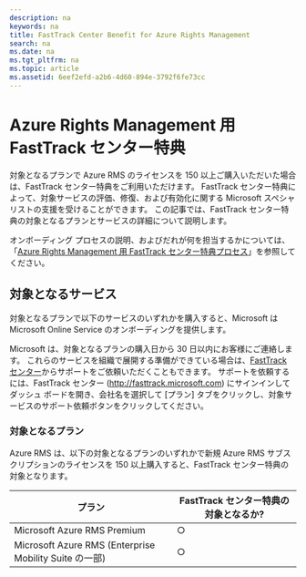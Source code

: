 ```yaml
---
description: na
keywords: na
title: FastTrack Center Benefit for Azure Rights Management
search: na
ms.date: na
ms.tgt_pltfrm: na
ms.topic: article
ms.assetid: 6eef2efd-a2b6-4d60-894e-3792f6fe73cc
---
```

# Azure Rights Management 用 FastTrack センター特典
対象となるプランで Azure RMS のライセンスを 150 以上ご購入いただいた場合は、FastTrack センター特典をご利用いただけます。 FastTrack センター特典によって、対象サービスの評価、修復、および有効化に関する Microsoft スペシャリストの支援を受けることができます。 この記事では、FastTrack センター特典の対象となるプランとサービスの詳細について説明します。

オンボーディング プロセスの説明、およびだれが何を担当するかについては、「[Azure Rights Management 用 FastTrack センター特典プロセス](../Topic/FastTrack_Center_Benefit_Process_for_Azure_Rights_Management.md)」を参照してください。

## 対象となるサービス
対象となるプランで以下のサービスのいずれかを購入すると、Microsoft は Microsoft Online Service のオンボーディングを提供します。

Microsoft は、対象となるプランの購入日から 30 日以内にお客様にご連絡します。 これらのサービスを組織で展開する準備ができている場合は、[FastTrack センター](http://fasttrack.microsoft.com/)からサポートをご依頼いただくこともできます。 サポートを依頼するには、FastTrack センター (http://fasttrack.microsoft.com) にサインインしてダッシュ ボードを開き、会社名を選択して [プラン] タブをクリックし、対象サービスのサポート依頼ボタンをクリックしてください。

### 対象となるプラン
Azure RMS は、以下の対象となるプランのいずれかで新規 Azure RMS サブスクリプションのライセンスを 150 以上購入すると、FastTrack センター特典の対象となります。

|プラン|FastTrack センター特典の対象となるか?|
|-------|----------------------------|
|Microsoft Azure RMS Premium|○|
|Microsoft Azure RMS (Enterprise Mobility Suite の一部)|○|
